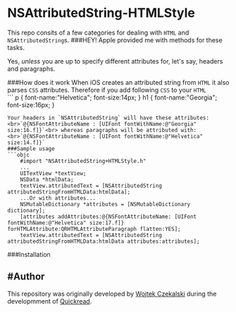 NSAttributedString-HTMLStyle
============================

This repo consits of a few categories for dealing with `HTML` and `NSAttributedString`s. 
###HEY! Apple provided me with methods for these tasks.

Yes, *unless* you are up to specify different attributes for, let's say, headers and paragraphs.

###How does it work
When iOS creates an attributed string from `HTML` it also parses `CSS` attributes. Therefore if you add following `CSS` to your `HTML`<br> ```
p {
font-name:"Helvetica";
font-size:14px;
}
h1 {
font-name:"Georgia";
font-size:16px;
}
```<br>
Your headers in `NSAttributedString` will have these attributes: <br>`@{NSFontAttributeName : [UIFont fontWithName:@"Georgia" size:16.f]}`<br> whereas paragraphs will be attributed with:<br>`@{NSFontAttributeName : [UIFont fontWithName:@"Helvetica" size:14.f]}`
###Sample usage
```objc
	#import "NSAttributedString+HTMLStyle.h"
	...
	UITextView *textView;  
	NSData *htmlData;
	textView.attributedText = [NSAttributedString attributedStringFromHTMLData:htmlData];
	...Or with attributes...
	NSMutableDictionary *attributes = [NSMutableDictionary dictionary];
	[attributes addAttributes:@{NSFontAttributeName: [UIFont fontWithName:@"Helvetica" size:17.f]} forHTMLAttribute:QRHTMLAttributeParagraph flatten:YES];
	textView.attributedText = [NSAttributedString attributedStringFromHTMLData:htmlData attributes:attributes];
```
###Installation

#Author
----
This repository was originally developed by [Wojtek Czekalski](http://twitter.com/wczekalski) during the developmment of [Quickread](http://quickreadapp.com).